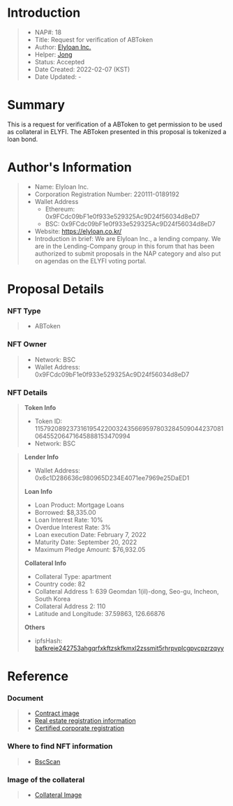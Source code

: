 # Introduction

>- NAP#: 18
>- Title: Request for verification of ABToken
>- Author: [Elyloan Inc.](https://forum.elyfi.world/u/elyloancorp/summary)
>- Helper: [Jong](https://forum.elyfi.world/u/Jong/summary)
>- Status: Accepted
>- Date Created: 2022-02-07 (KST)
>- Date Updated: - 

# Summary

This is a request for verification of a ABToken to get permission to be used as collateral in ELYFI. The ABToken presented in this proposal is tokenized a loan bond.
#
# Author's Information

>- Name: Elyloan Inc.
>- Corporation Registration Number: 220111-0189192
>- Wallet Address
>   - Ethereum: 0x9FCdc09bF1e0f933e529325Ac9D24f56034d8eD7
>   - BSC: 0x9FCdc09bF1e0f933e529325Ac9D24f56034d8eD7
>- Website: https://elyloan.co.kr/
>- Introduction in brief: We are Elyloan Inc., a lending company. We are in the Lending-Company group in this forum that has been authorized to submit proposals in the NAP category and also put on agendas on the ELYFI voting portal.

# Proposal Details

### NFT Type 
>- ABToken

### NFT Owner
>- Network: BSC
>- Wallet Address: 0x9FCdc09bF1e0f933e529325Ac9D24f56034d8eD7

### NFT Details

> **Token Info**
>- Token ID: 115792089237316195422003243566959780328450904423708106455206471645888153470994
>- Network: BSC


> **Lender Info**
>- Wallet Address: 0x6c1D286636c980965D234E4071ee7969e25DaED1
>
> **Loan Info**
>- Loan Product: Mortgage Loans
>- Borrowed: $8,335.00
>- Loan Interest Rate: 10%
>- Overdue Interest Rate: 3%
>- Loan execution Date: February 7, 2022
>- Maturity Date: September 20, 2022
>- Maximum Pledge Amount: $76,932.05
>
> **Collateral Info**
>- Collateral Type: apartment
>- Country code: 82
>- Collateral Address 1: 639 Geomdan 1(il)-dong, Seo-gu, Incheon, South Korea
>- Collateral Address 2: 110
>- Latitude and Longitude: 37.59863, 126.66876
>
> **Others**
>- ipfsHash: [bafkreie242753ahgqrfxkftzskfkmxl2zssmit5rhrpvplcgpvcpzrzqyy](https://slate.textile.io/ipfs/bafkreie242753ahgqrfxkftzskfkmxl2zssmit5rhrpvplcgpvcpzrzqyy)

# Reference

### Document
>- [Contract image](https://slate.textile.io/ipfs/bafybeih5itml3kiq5mwhyre2g44hwah4ud4sxpsj7yqil7gsgi2g2upcse)
>- [Real estate registration information](https://slate.textile.io/ipfs/bafkreiggy2ngo7t6zspny6cetoffsmauumxrxjyvtczmqve26bnbiogyby)
>- [Certified corporate registration](https://slate.textile.io/ipfs/bafybeidtfourbfi4oy3nlos4v7vmvn3oyy5ufbtxjdux2gnl3al5pyutsy)

### Where to find NFT information 
>- [BscScan](https://bscscan.com/token/0x0d768c1507b5099cb37e5d28b1959b831b5ebf9e?a=115792089237316195422003243566959780328450904423708106455206471645888153470994)

### Image of the collateral 
>- [Collateral Image](https://slate.textile.io/ipfs/bafybeibxrqfi73qpcabao4xedazlj3ja36eqkcoyeqocztnstfijowekau)
